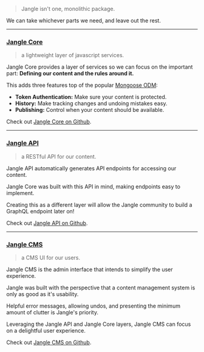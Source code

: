 > Jangle isn't one, monolithic package.

We can take whichever parts we need, and leave out the rest.

---

### [Jangle Core](/docs/core/overview)
> a lightweight layer of javascript services.

Jangle Core provides a layer of services so we can focus on the important part: __Defining our content and the rules around it.__

This adds three features top of the popular [Mongoose ODM](http://mongoosejs.com/):

- __Token Authentication:__ Make sure your content is protected.
- __History:__ Make tracking changes and undoing mistakes easy.
- __Publishing:__ Control when your content should be available.

Check out [Jangle Core on Github](https://github.com/ryannhg/jangle-core).

---

### [Jangle API](/docs/api/overview)
> a RESTful API for our content.

Jangle API automatically generates API endpoints for accessing our content.

Jangle Core was built with this API in mind, making endpoints easy to implement.

Creating this as a different layer will allow the Jangle community to build a GraphQL endpoint later on!

Check out [Jangle API on Github](https://github.com/ryannhg/jangle-api).

---

### [Jangle CMS](/docs/cms/overview)
> a CMS UI for our users.

Jangle CMS is the admin interface that intends to simplify the user experience.

Jangle was built with the perspective that a content management system is only as good as it's usability.

Helpful error messages, allowing undos, and presenting the minimum amount of clutter is Jangle's priority.

Leveraging the Jangle API and Jangle Core layers, Jangle CMS can focus on a delightful user experience.

Check out [Jangle CMS on Github](https://github.com/ryannhg/jangle-cms).
